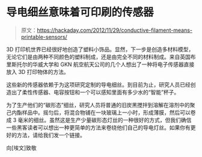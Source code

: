 # 导电细丝意味着可印刷的传感器

> 原文：<https://hackaday.com/2012/11/29/conductive-filament-means-printable-sensors/>

3D 打印机世界已经很好地创造了塑料小饰品。显然，下一步是创造多材料模型，无论它们是由两种不同颜色的塑料制成，还是由完全不同的材料制成。来自英国布里斯托尔的华威大学和 GKN 航空航天公司的几个人想出了一种将电子传感器直接放入 3D 打印物体的方法。

这些新的传感器依赖于为这项研究定制的导电细丝。到目前为止，研究人员已经创造出了柔性传感器、电容按钮和一个可以感知里面有多少水的“智能”杯子。

为了生产他们的“碳形态”细丝，研究人员将普通的旧炭黑搅拌到溶解在溶剂中的聚己内酯样品中。摇匀后，将混合物铺在一块玻璃上一小时，形成薄膜，然后可以卷成 3 毫米的细丝。虽然这是生产少量碳形态灯丝的一种很好的方式，但我们确信一些黑客读者可以想出一种更简单的方法来卷绕他们自己的导电灯丝。如果你有更好的方法，请给我们发一个链接。

向[埃文]致敬
